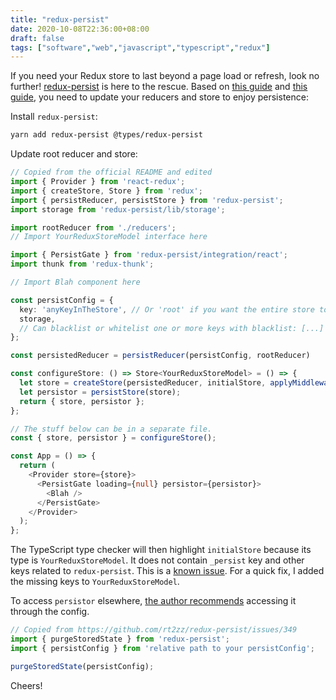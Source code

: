 ```yaml
---
title: "redux-persist"
date: 2020-10-08T22:36:00+08:00
draft: false
tags: ["software","web","javascript","typescript","redux"]
---
```

If you need your Redux store to last beyond a page load or refresh, look no further! [redux-persist](https://github.com/rt2zz/redux-persist) is here to the rescue. Based on [this guide](https://medium.com/@dharacharolap/get-rid-of-data-consistency-with-the-redux-persist-86559e96de32) and [this guide](https://levelup.gitconnected.com/persisting-your-react-application-state-with-redux-and-typescript-51e4e66c4e53), you need to update your reducers and store to enjoy persistence:

Install `redux-persist`:

```bash
yarn add redux-persist @types/redux-persist
```

Update root reducer and store:

```typescript
// Copied from the official README and edited
import { Provider } from 'react-redux';
import { createStore, Store } from 'redux';
import { persistReducer, persistStore } from 'redux-persist';
import storage from 'redux-persist/lib/storage';

import rootReducer from './reducers';
// Import YourReduxStoreModel interface here

import { PersistGate } from 'redux-persist/integration/react';
import thunk from 'redux-thunk';

// Import Blah component here

const persistConfig = {
  key: 'anyKeyInTheStore', // Or 'root' if you want the entire store to be persistent
  storage,
  // Can blacklist or whitelist one or more keys with blacklist: [...] and whitelist: [...]
};

const persistedReducer = persistReducer(persistConfig, rootReducer)

const configureStore: () => Store<YourReduxStoreModel> = () => {
  let store = createStore(persistedReducer, initialStore, applyMiddleware(thunk));
  let persistor = persistStore(store);
  return { store, persistor };
};

// The stuff below can be in a separate file.
const { store, persistor } = configureStore();

const App = () => {
  return (
    <Provider store={store}>
      <PersistGate loading={null} persistor={persistor}>
        <Blah />
      </PersistGate>
    </Provider>
  );
};
```

The TypeScript type checker will then highlight `initialStore` because its type is `YourReduxStoreModel`. It does not contain `_persist` key and other keys related to `redux-persist`. This is a [known issue](https://github.com/rt2zz/redux-persist/issues/1169). For a quick fix, I added the missing keys to `YourReduxStoreModel`.

To access `persistor` elsewhere, [the author recommends](https://github.com/rt2zz/redux-persist/issues/349) accessing it through the config.

```typescript
// Copied from https://github.com/rt2zz/redux-persist/issues/349
import { purgeStoredState } from 'redux-persist';
import { persistConfig } from 'relative path to your persistConfig';

purgeStoredState(persistConfig);
```

Cheers!
